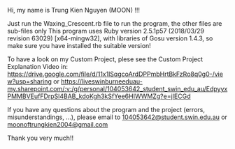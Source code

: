 Hi, my name is Trung Kien Nguyen (MOON) !!!

Just run the Waxing_Crescent.rb file to run the program, the other files are sub-files only
This program uses Ruby version 2.5.1p57 (2018/03/29 revision 63029) [x64-mingw32], with libraries of Gosu version 1.4.3, so make sure you have installed the suitable version!

To have a look on my Custom Project, plese see the Custom Project Explanation Video in:
    https://drive.google.com/file/d/11x1lSqgcoArdDPPmbHrtBkFzRo8q0g0-/view?usp=sharing
or
    https://liveswinburneeduau-my.sharepoint.com/:v:/g/personal/104053642_student_swin_edu_au/EdpyyxPMMBVEufFDrpSl4BAB_kdoKgh3kSfYee6HIWWMZg?e=jIECGd

If you have any questions about the program and the project (errors, misunderstandings, ...), please email to 104053642@student.swin.edu.au or moonoftrungkien2004@gmail.com

Thank you very much!!

